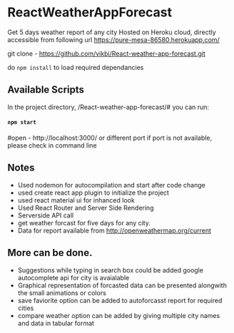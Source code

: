 # ReactWeatherAppForecast
Get 5 days weather report of any city
Hosted on Heroku cloud, directly accessible from following url
https://pure-mesa-86580.herokuapp.com/

git clone - https://github.com/vikbi/React-weather-app-forecast.git

do `npm install` to load required dependancies

## Available Scripts

In the project directory, /React-weather-app-forecast/# you can run:

#### `npm start` 

#open - http://localhost:3000/
or different port if port is not available, please check in command line
## Notes

- Used nodemon for autocompilation and start after code change
- used create react app plugin to initialize the project
- used react material ui for inhanced look
- Used React Router and Server Side Rendering 
- Serverside API call
- get weather forcast for five days for any city.
- Data for report available from http://openweathermap.org/current

## More can be done.
- Suggestions while typing in search box could be added google autocomplete api for city is avaialable 
- Graphical representation of forcasted data can be presented alongwith the small animations or colors
- save faviorite option can be added to autoforcasst report for required cities
- compare weather option can be added by giving multiple city names and data in tabular format






